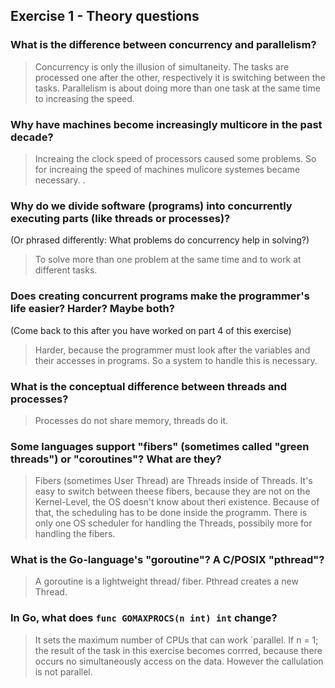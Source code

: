 Exercise 1 - Theory questions
-----------------------------
 
 ### What is the difference between concurrency and parallelism?
 > Concurrency is only the illusion of simultaneity. The tasks are processed one after the other, respectively it is switching between the tasks. Parallelism is about doing more than one task at the same time to increasing the speed.
 
 ### Why have machines become increasingly multicore in the past decade?
 > Increaing the clock speed of processors caused some problems. So for increaing the speed of machines mulicore systemes became necessary. 
 . 
 ### Why do we divide software (programs) into concurrently executing parts (like threads or processes)?
 (Or phrased differently: What problems do concurrency help in solving?)
 > To solve more than one problem at the same time and to work at different tasks. 
 
 ### Does creating concurrent programs make the programmer's life easier? Harder? Maybe both?
 (Come back to this after you have worked on part 4 of this exercise)
 > Harder, because the programmer must look after the variables and their accesses in programs. So a system to handle this is necessary.
 
 ### What is the conceptual difference between threads and processes?
 > Processes do not share memory, threads do it.
 
 ### Some languages support "fibers" (sometimes called "green threads") or "coroutines"? What are they?
 > Fibers (sometimes User Thread) are Threads inside of Threads. It's easy to switch between theese fibers, because they are not on the Kernel-Level, the OS doesn't know about theri existence. Because of that, the scheduling has to be done inside the programm. There is only one OS scheduler for handling the Threads, possibily more for handling the fibers.
 
 ### What is the Go-language's "goroutine"? A C/POSIX "pthread"?
 >A goroutine is a lightweight thread/ fiber. Pthread creates a new Thread.
 
 ### In Go, what does `func GOMAXPROCS(n int) int` change? 
 > It sets the maximum number of CPUs that can work ´parallel.
 If n = 1; the result of the task in this exercise becomes corrred, because there occurs no simultaneously access on the data. 
 However the callulation is not parallel.



 
 
 
 
